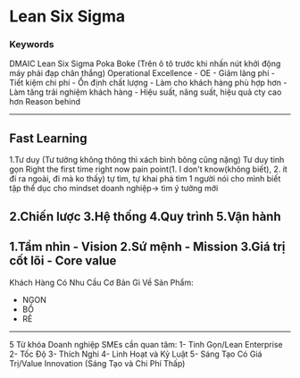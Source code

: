 # Lean Six Sigma

### Keywords

DMAIC
Lean Six Sigma
	Poka Boke (Trên ô tô trước khi nhấn nút khởi động máy phải đạp chân thắng)
Operational Excellence - OE
	- Giảm lãng phí
	- Tiết kiệm chi phí
	- Ổn định chất lượng
	- Làm cho khách hàng phù hợp hơn
	- Làm tăng trải nghiệm khách hàng
	- Hiệu suất, năng suất, hiệu quả cty cao hơn
Reason behind

-----------------------------
Fast Learning
-----------------------------
1.Tư duy (Tư tưởng không thông thì xách bình bông cũng nặng)
	Tư duy tinh gọn
	Right the first time
		right now
	pain point(1. I don't know(không biết), 2. ít đi ra ngoài, đi mà ko thấy)
		tự tìm, tự khai phá
		tìm 1 người nói cho mình biết
	tập thể dục cho mindset doanh nghiệp-> tìm ý tưởng mới
	
2.Chiến lược
3.Hệ thống
4.Quy trình
5.Vận hành
--------------------------------------------------------
1.Tầm nhìn - Vision 
2.Sứ mệnh - Mission
3.Giá trị cốt lõi - Core value
--------------------------------------------------------

Khách Hàng Có Nhu Cầu Cơ Bản Gì Về Sản Phẩm:
- NGON
- BỔ
- RẺ

--------------------------------------------------------
5 Từ khóa Doanh nghiệp SMEs cần quan tâm:
1- Tinh Gọn/Lean Enterprise
2- Tốc Độ
3- Thích Nghi
4- Linh Hoạt và Kỷ Luật
5- Sáng Tạo Có Giá Trị/Value Innovation (Sáng Tạo và Chi Phí Thấp)




